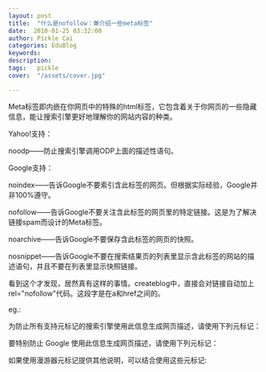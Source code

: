 ```yaml
---
layout: post  
title:  "什么是nofollow：兼介绍一些meta标签"
date:  2010-01-25 03:32:00
author: Pickle Cai  
categories: EduBlog  
keywords: 
description:   
tags:	pickle   
cover:  "/assets/cover.jpg"  

---
```


Meta标签即内嵌在你网页中的特殊的html标签，它包含着关于你网页的一些隐藏信息，能让搜索引擎更好地理解你的网站内容的种类。



Yahoo!支持：





noodp——防止搜索引擎调用ODP上面的描述性语句。

Google支持：





noindex——告诉Google不要索引含此标签的网页。但根据实际经验，Google并非100%遵守。 

nofollow——告诉Google不要关注含此标签的网页里的特定链接。这是为了解决链接spam而设计的Meta标签。 

noarchive——告诉Google不要保存含此标签的网页的快照。 

nosnippet——告诉Google不要在搜索结果页的列表里显示含此标签的网站的描述语句，并且不要在列表里显示快照链接。

看到这个才发现，居然真有这样的事情。createblog中，直接会对链接自动加上rel="nofollow"代码。这段字是在a和href之间的。



eg.:

为防止所有支持元标记的搜索引擎使用此信息生成网页描述，请使用下列元标记：



要特别防止 Google 使用此信息生成网页描述，请使用下列元标记：

如果使用漫游器元标记提供其他说明，可以结合使用这些元标记:

  

		    

